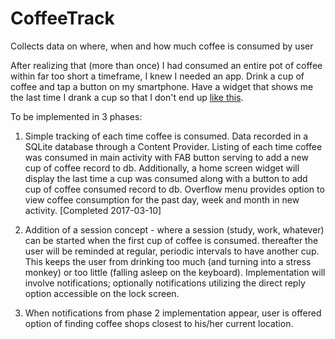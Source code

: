 # CoffeeTrack
Collects data on where, when and how much coffee is consumed by user


After realizing that (more than once) I had consumed an entire pot of coffee within far too short a timeframe, I knew I needed an app.
Drink a cup of coffee and tap a button on my smartphone.  Have a widget that shows me the last time I drank a cup so that I don't end up 
<a href="https://www.youtube.com/watch?v=4NnkhMGXrp8&ab_channel=ExtremeGimp">like this</a>.

To be implemented in 3 phases:

1.  Simple tracking of each time coffee is consumed.  Data recorded in a SQLite database through a Content Provider. Listing of each 
time coffee was consumed in main activity with FAB button serving to add a new cup of coffee record to db.  Additionally, a home screen
widget will display the last time a cup was consumed along with a button to add cup of coffee consumed record to db.  Overflow menu
provides option to view coffee consumption for the past day, week and month in new activity.  [Completed 2017-03-10] 

2.  Addition of a session concept - where a session (study, work, whatever) can be started when the first cup of coffee is consumed.
thereafter the user will be reminded at regular, periodic intervals to have another cup.  This keeps the user from drinking too much 
(and turning into a stress monkey) or too little (falling asleep on the keyboard).  Implementation will involve notifications;
optionally notifications utilizing the direct reply option accessible on the lock screen.  

3.  When notifications from phase 2 implementation appear, user is offered option of finding coffee shops closest to his/her current
location.  
